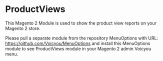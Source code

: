 # ProductViews
This Magento 2 Module is used to show the product view reports on your Magento 2 store.

Please pull a separate module from the repository MenuOptions with URL: https://github.com/Voicyou/MenuOptions and install this MenuOptions module to see ProductViews module in your Magento 2 admin Voicyou menu.
